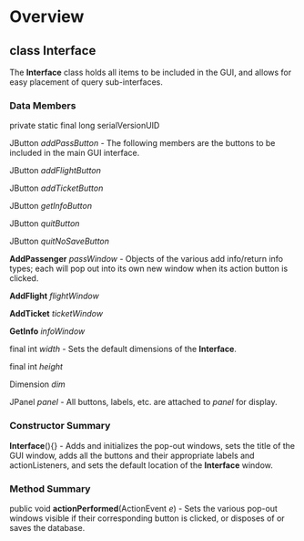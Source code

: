 # Overview #

## **class Interface** ##

The **Interface** class holds all items to be included in the GUI, and allows for easy placement of query sub-interfaces.

### Data Members ###

private static final long serialVersionUID

JButton _addPassButton_ - The following members are the buttons to be included in the main GUI interface.

JButton _addFlightButton_

JButton _addTicketButton_

JButton _getInfoButton_

JButton _quitButton_

JButton _quitNoSaveButton_

**AddPassenger** _passWindow_ - Objects of the various add info/return info types; each will pop out into its own new window when its action button is clicked.

**AddFlight** _flightWindow_

**AddTicket** _ticketWindow_

**GetInfo** _infoWindow_

final int _width_ - Sets the default dimensions of the **Interface**.

final int _height_

Dimension _dim_

JPanel _panel_ - All buttons, labels, etc. are attached to _panel_ for display.

### Constructor Summary ###
**Interface**(){} - Adds and initializes the pop-out windows, sets the title of the GUI window, adds all the buttons and their appropriate labels and actionListeners, and sets the default location of the **Interface** window.

### Method Summary ###

public void **actionPerformed**(ActionEvent _e_) - Sets the various pop-out windows visible if their corresponding button is clicked, or disposes of or saves the database.